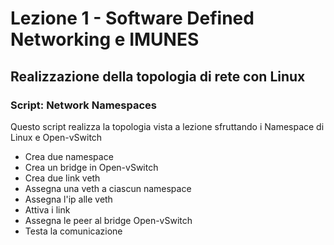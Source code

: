 # Lezione 1 - Software Defined Networking e IMUNES
## Realizzazione della topologia di rete con Linux

### Script: Network Namespaces
Questo script realizza la topologia vista a lezione sfruttando i Namespace di Linux e Open-vSwitch

- Crea due namespace
- Crea un bridge in Open-vSwitch
- Crea due link veth
- Assegna una veth a ciascun namespace
- Assegna l'ip alle veth
- Attiva i link
- Assegna le peer al bridge Open-vSwitch
- Testa la comunicazione

